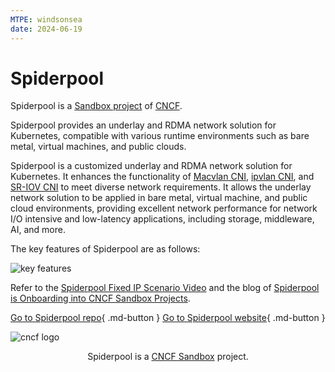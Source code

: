 ```yaml
---
MTPE: windsonsea
date: 2024-06-19
---
```


# Spiderpool

Spiderpool is a [Sandbox project](https://landscape.cncf.io/card-mode?category=cloud-native-network&grouping=category) of [CNCF](https://www.cncf.io).

Spiderpool provides an underlay and RDMA network solution for Kubernetes, compatible with various runtime environments such as bare metal, virtual machines, and public clouds.

Spiderpool is a customized underlay and RDMA network solution for Kubernetes.
It enhances the functionality of
[Macvlan CNI](https://github.com/containernetworking/plugins/tree/main/plugins/main/macvlan),
[ipvlan CNI](https://github.com/containernetworking/plugins/tree/main/plugins/main/ipvlan),
and [SR-IOV CNI](https://github.com/k8snetworkplumbingwg/sriov-cni) to meet diverse network requirements.
It allows the underlay network solution to be applied in bare metal, virtual machine, and public cloud
environments, providing excellent network performance for network I/O intensive and low-latency
applications, including storage, middleware, AI, and more.

The key features of Spiderpool are as follows:

![key features](https://docs.daocloud.io/daocloud-docs-images/docs/en/docs/community/images/spider-arch.png)

Refer to the [Spiderpool Fixed IP Scenario Video](../videos/use-cases.md#configuring-and-using-underlay-ip) and the blog of [Spiderpool is Onboarding into CNCF Sandbox Projects](../blogs/231220-spiderpool.md).

[Go to Spiderpool repo](https://github.com/spidernet-io){ .md-button }
[Go to Spiderpool website](https://spidernet-io.github.io/spiderpool/){ .md-button }

![cncf logo](./images/cncf.png)

<p align="center">
Spiderpool is a <a href="https://landscape.cncf.io/?selected=spiderpool">CNCF Sandbox</a> project.
</p>
